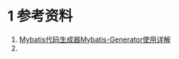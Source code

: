 



# 1 参考资料
1.  [Mybatis代码生成器Mybatis-Generator使用详解](https://www.cnblogs.com/throwable/p/12046848.html) 
2. 